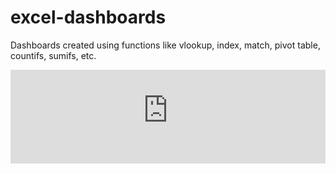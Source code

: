 # excel-dashboards
Dashboards created using functions like vlookup, index, match, pivot table, countifs, sumifs, etc.

<embed src="https://singhvishwesh007.github.io/excel-dashboards/Exce-Dashboards-InfoTech.pdf" width="100%" height="auto"/>
